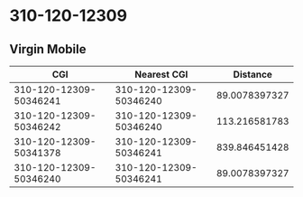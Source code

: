 # 310-120-12309
## Virgin Mobile


| CGI | Nearest CGI | Distance |
|-----|-------------|----------|
| 310-120-12309-50346241 | 310-120-12309-50346240 | 89.0078397327 |
| 310-120-12309-50346242 | 310-120-12309-50346240 | 113.216581783 |
| 310-120-12309-50341378 | 310-120-12309-50346241 | 839.846451428 |
| 310-120-12309-50346240 | 310-120-12309-50346241 | 89.0078397327 |

